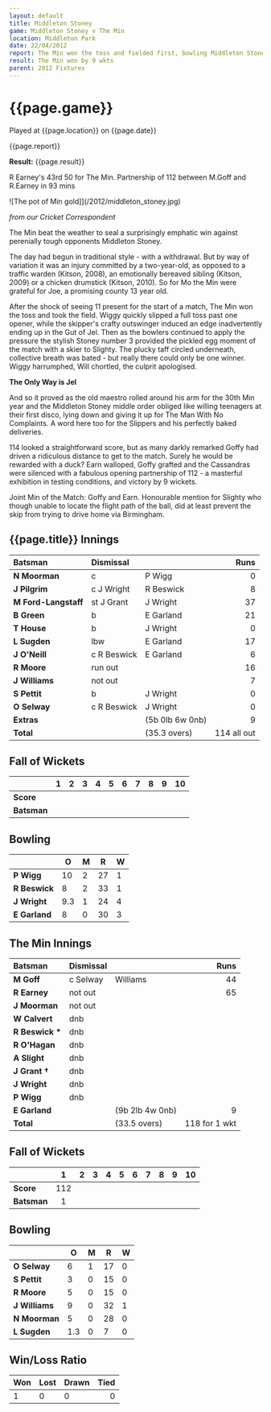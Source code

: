 ```yaml
---
layout: default
title: Middleton Stoney
game: Middleton Stoney v The Min
location: Middleton Park 
date: 22/04/2012
report: The Min won the toss and fielded first, bowling Middleton Stoney out for 114. The Min replied with 118-1
result: The Min won by 9 wkts
parent: 2012 Fixtures
---
```


# {{page.game}}

Played at {{page.location}} on {{page.date}}

{{page.report}}

**Result:** {{page.result}}

R Earney's 43rd 50 for The Min. Partnership of 112 between M.Goff and R.Earney in 93 mins

![The pot of Min gold]](/2012/middleton_stoney.jpg)

*from our Cricket Correspondent*

The Min beat the weather to seal a surprisingly emphatic win against perenially tough opponents Middleton Stoney.

The day had begun in traditional style - with a withdrawal. But by way of variation it was an injury committed by a two-year-old, as opposed to a traffic warden (Kitson, 2008), an emotionally bereaved sibling (Kitson, 2009) or a chicken drumstick (Kitson, 2010). So for Mo the Min were grateful for Joe, a promising county 13 year old.

After the shock of seeing 11 present for the start of a match, The Min won the toss and took the field. Wiggy quickly slipped a full toss past one opener, while the skipper's crafty outswinger induced an edge inadvertently ending up in the Gut of Jel. Then as the bowlers continued to apply the pressure the stylish Stoney number 3 provided the pickled egg moment of the match with a skier to Slighty. The plucky taff circled underneath, collective breath was bated - but really there could only be one winner. Wiggy harrumphed, Will chortled, the culprit apologised.

**The Only Way is Jel**

And so it proved as the old maestro rolled around his arm for the 30th Min year and the Middleton Stoney middle order obliged like willing teenagers at their first disco, lying down and giving it up for The Man With No Complaints. A word here too for the Slippers and his perfectly baked deliveries.

114 looked a straightforward score, but as many darkly remarked Goffy had driven a ridiculous distance to get to the match. Surely he would be rewarded with a duck? Earn walloped, Goffy grafted and the Cassandras were silenced with a fabulous opening partnership of 112 - a masterful exhibition in testing conditions, and victory by 9 wickets.

Joint Min of the Match: Goffy and Earn. Honourable mention for Slighty who though unable to locate the flight path of the ball, did at least prevent the skip from trying to drive home via Birmingham.


## {{page.title}} Innings

| Batsman | Dismissal |  | Runs |
|:---|:---|---|---:|
| **N Moorman** | c | P Wigg | 0 |
| **J Pilgrim** | c J Wright | R Beswick | 8 |
| **M Ford-Langstaff** | st J Grant | J Wright | 37 |
| **B Green** | b | E Garland | 21 |
| **T House** | b | J Wright | 0 |
| **L Sugden** | lbw | E Garland | 17 |
| **J O'Neill** | c R Beswick | E Garland | 6 |
| **R Moore** | run out |  | 16 |
| **J Williams** | not out |  | 7 |
| **S Pettit** | b | J Wright | 0 |
| **O Selway** | c R Beswick | J Wright | 0 |
| **Extras** | | (5b 0lb 6w 0nb) | 9 |
| **Total** | | (35.3 overs) | 114 all out |

## Fall of Wickets

| | 1 | 2 | 3 | 4 | 5 | 6 | 7 | 8 | 9 | 10 |
|---|:---:|:---:|:---:|:---:|:---:|:---:|:---:|:---:|:---:|:---:|
| **Score** |  |  |  |  |  |  |  |  |  |  |
| **Batsman** |  |  |  |  |  |  |  |  |  |  |

## Bowling

| | O | M | R | W |
|---|---|---|---|---|
| **P Wigg** | 10 | 2 | 27 | 1 |
| **R Beswick** | 8 | 2 | 33 | 1 |
| **J Wright** | 9.3 | 1 | 24 | 4 |
| **E Garland** | 8 | 0 | 30 | 3 |

## The Min Innings

| Batsman | Dismissal |  | Runs |
|:---|:---|---|---:|
| **M Goff** | c Selway | Williams | 44 |
| **R Earney** | not out |  | 65 |
| **J Moorman** | not out |  |  |
| **W Calvert** | dnb |  |  |
| **R Beswick &#42;** | dnb |  |  |
| **R O'Hagan** | dnb |  |  |
| **A Slight** | dnb |  |  |
| **J Grant &#8224;** | dnb |  |  |
| **J Wright** | dnb |  |  |
| **P Wigg** | dnb |  |  |
| **E Garland** | | (9b 2lb 4w 0nb) | 9 |
| **Total** | | (33.5 overs) | 118 for 1 wkt |

## Fall of Wickets

| | 1 | 2 | 3 | 4 | 5 | 6 | 7 | 8 | 9 | 10 |
|---|:---:|:---:|:---:|:---:|:---:|:---:|:---:|:---:|:---:|:---:|
| **Score** | 112 |  |  |  |  |  |  |  |  |  |
| **Batsman** | 1 |  |  |  |  |  |  |  |  |  |

## Bowling

| | O | M | R | W |
|---|---|---|---|---|
| **O Selway** | 6 | 1 | 17 | 0 |
| **S Pettit** | 3 | 0 | 15 | 0 |
| **R Moore** | 5 | 0 | 15 | 0 |
| **J Williams** | 9 | 0 | 32 | 1 |
| **N Moorman** | 5 | 0 | 28 | 0 |
| **L Sugden** | 1.3 | 0 | 7 | 0 |

## Win/Loss Ratio

| Won | Lost | Drawn | Tied |
|:---|:---|:---|---:|
| 1 | 0 | 0 | 0 |